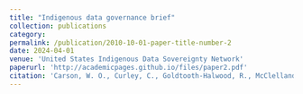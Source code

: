 ```yaml
---
title: "Indigenous data governance brief"
collection: publications
category: 
permalink: /publication/2010-10-01-paper-title-number-2
date: 2024-04-01
venue: 'United States Indigenous Data Sovereignty Network'
paperurl: 'http://academicpages.github.io/files/paper2.pdf'
citation: 'Carson, W. O., Curley, C., Goldtooth-Halwood, R., McClelland, D. J., Carroll, S. R., Yuan, N. P., Carvajal, S., & Cordova-Marks, F. M. (2024). &quot;Indigenous data governance brief.&quot; <i>United States Indigenous Data Sovereignty Network </i>.'
---
```

